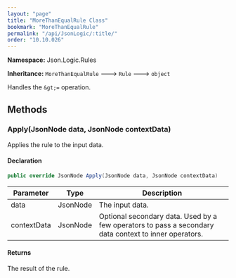 ```yaml
---
layout: "page"
title: "MoreThanEqualRule Class"
bookmark: "MoreThanEqualRule"
permalink: "/api/JsonLogic/:title/"
order: "10.10.026"
---
```

**Namespace:** Json.Logic.Rules

**Inheritance:**
`MoreThanEqualRule`
 🡒 
`Rule`
 🡒 
`object`

Handles the `&gt;=` operation.

## Methods

### Apply(JsonNode data, JsonNode contextData)

Applies the rule to the input data.

#### Declaration

```c#
public override JsonNode Apply(JsonNode data, JsonNode contextData)
```

| Parameter | Type | Description |
|---|---|---|
| data | JsonNode | The input data. |
| contextData | JsonNode | Optional secondary data.  Used by a few operators to pass a secondary     data context to inner operators. |


#### Returns

The result of the rule.

